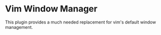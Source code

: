 # Vim Window Manager
This plugin provides a much needed replacement for vim's default window management.

